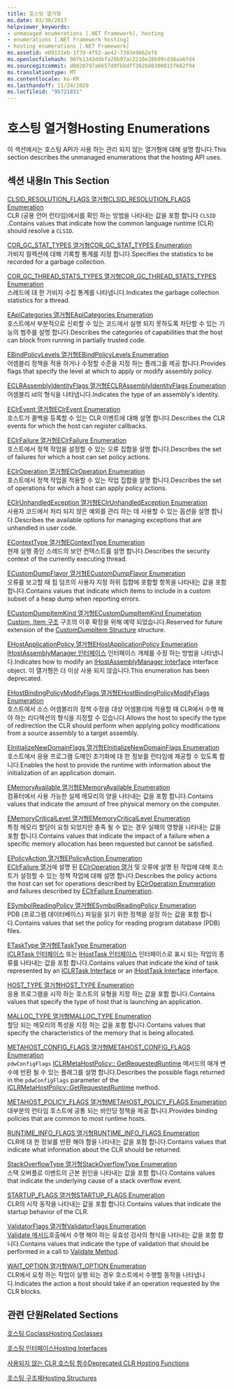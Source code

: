 ```yaml
---
title: 호스팅 열거형
ms.date: 03/30/2017
helpviewer_keywords:
- unmanaged enumerations [.NET Framework], hosting
- enumerations [.NET Framework hosting]
- hosting enumerations [.NET Framework]
ms.assetid: e09131eb-1f7d-4f52-ae42-7393e9b62ef6
ms.openlocfilehash: 907b1343ddbfa28b97ac2210e28b99cd38aa6fd4
ms.sourcegitcommit: d8020797a6657d0fbbdff362b80300815f682f94
ms.translationtype: MT
ms.contentlocale: ko-KR
ms.lasthandoff: 11/24/2020
ms.locfileid: "95721831"
---
```

# <a name="hosting-enumerations"></a><span data-ttu-id="fe842-102">호스팅 열거형</span><span class="sxs-lookup"><span data-stu-id="fe842-102">Hosting Enumerations</span></span>

<span data-ttu-id="fe842-103">이 섹션에서는 호스팅 API가 사용 하는 관리 되지 않는 열거형에 대해 설명 합니다.</span><span class="sxs-lookup"><span data-stu-id="fe842-103">This section describes the unmanaged enumerations that the hosting API uses.</span></span>  
  
## <a name="in-this-section"></a><span data-ttu-id="fe842-104">섹션 내용</span><span class="sxs-lookup"><span data-stu-id="fe842-104">In This Section</span></span>  

 [<span data-ttu-id="fe842-105">CLSID_RESOLUTION_FLAGS 열거형</span><span class="sxs-lookup"><span data-stu-id="fe842-105">CLSID_RESOLUTION_FLAGS Enumeration</span></span>](clsid-resolution-flags-enumeration.md)  
 <span data-ttu-id="fe842-106">CLR (공용 언어 런타임)에서를 확인 하는 방법을 나타내는 값을 포함 합니다 `CLSID` .</span><span class="sxs-lookup"><span data-stu-id="fe842-106">Contains values that indicate how the common language runtime (CLR) should resolve a `CLSID`.</span></span>  
  
 [<span data-ttu-id="fe842-107">COR_GC_STAT_TYPES 열거형</span><span class="sxs-lookup"><span data-stu-id="fe842-107">COR_GC_STAT_TYPES Enumeration</span></span>](cor-gc-stat-types-enumeration.md)  
 <span data-ttu-id="fe842-108">가비지 컬렉션에 대해 기록할 통계를 지정 합니다.</span><span class="sxs-lookup"><span data-stu-id="fe842-108">Specifies the statistics to be recorded for a garbage collection.</span></span>  
  
 [<span data-ttu-id="fe842-109">COR_GC_THREAD_STATS_TYPES 열거형</span><span class="sxs-lookup"><span data-stu-id="fe842-109">COR_GC_THREAD_STATS_TYPES Enumeration</span></span>](cor-gc-thread-stats-types-enumeration.md)  
 <span data-ttu-id="fe842-110">스레드에 대 한 가비지 수집 통계를 나타냅니다.</span><span class="sxs-lookup"><span data-stu-id="fe842-110">Indicates the garbage collection statistics for a thread.</span></span>  
  
 [<span data-ttu-id="fe842-111">EApiCategories 열거형</span><span class="sxs-lookup"><span data-stu-id="fe842-111">EApiCategories Enumeration</span></span>](eapicategories-enumeration.md)  
 <span data-ttu-id="fe842-112">호스트에서 부분적으로 신뢰할 수 있는 코드에서 실행 되지 못하도록 차단할 수 있는 기능의 범주를 설명 합니다.</span><span class="sxs-lookup"><span data-stu-id="fe842-112">Describes the categories of capabilities that the host can block from running in partially trusted code.</span></span>  
  
 [<span data-ttu-id="fe842-113">EBindPolicyLevels 열거형</span><span class="sxs-lookup"><span data-stu-id="fe842-113">EBindPolicyLevels Enumeration</span></span>](ebindpolicylevels-enumeration.md)  
 <span data-ttu-id="fe842-114">어셈블리 정책을 적용 하거나 수정할 수준을 지정 하는 플래그를 제공 합니다.</span><span class="sxs-lookup"><span data-stu-id="fe842-114">Provides flags that specify the level at which to apply or modify assembly policy.</span></span>  
  
 [<span data-ttu-id="fe842-115">ECLRAssemblyIdentityFlags 열거형</span><span class="sxs-lookup"><span data-stu-id="fe842-115">ECLRAssemblyIdentityFlags Enumeration</span></span>](eclrassemblyidentityflags-enumeration.md)  
 <span data-ttu-id="fe842-116">어셈블리 id의 형식을 나타냅니다.</span><span class="sxs-lookup"><span data-stu-id="fe842-116">Indicates the type of an assembly's identity.</span></span>  
  
 [<span data-ttu-id="fe842-117">EClrEvent 열거형</span><span class="sxs-lookup"><span data-stu-id="fe842-117">EClrEvent Enumeration</span></span>](eclrevent-enumeration.md)  
 <span data-ttu-id="fe842-118">호스트가 콜백을 등록할 수 있는 CLR 이벤트에 대해 설명 합니다.</span><span class="sxs-lookup"><span data-stu-id="fe842-118">Describes the CLR events for which the host can register callbacks.</span></span>  
  
 [<span data-ttu-id="fe842-119">EClrFailure 열거형</span><span class="sxs-lookup"><span data-stu-id="fe842-119">EClrFailure Enumeration</span></span>](eclrfailure-enumeration.md)  
 <span data-ttu-id="fe842-120">호스트에서 정책 작업을 설정할 수 있는 오류 집합을 설명 합니다.</span><span class="sxs-lookup"><span data-stu-id="fe842-120">Describes the set of failures for which a host can set policy actions.</span></span>  
  
 [<span data-ttu-id="fe842-121">EClrOperation 열거형</span><span class="sxs-lookup"><span data-stu-id="fe842-121">EClrOperation Enumeration</span></span>](eclroperation-enumeration.md)  
 <span data-ttu-id="fe842-122">호스트에서 정책 작업을 적용할 수 있는 작업 집합을 설명 합니다.</span><span class="sxs-lookup"><span data-stu-id="fe842-122">Describes the set of operations for which a host can apply policy actions.</span></span>  
  
 [<span data-ttu-id="fe842-123">EClrUnhandledException 열거형</span><span class="sxs-lookup"><span data-stu-id="fe842-123">EClrUnhandledException Enumeration</span></span>](eclrunhandledexception-enumeration.md)  
 <span data-ttu-id="fe842-124">사용자 코드에서 처리 되지 않은 예외를 관리 하는 데 사용할 수 있는 옵션을 설명 합니다.</span><span class="sxs-lookup"><span data-stu-id="fe842-124">Describes the available options for managing exceptions that are unhandled in user code.</span></span>  
  
 [<span data-ttu-id="fe842-125">EContextType 열거형</span><span class="sxs-lookup"><span data-stu-id="fe842-125">EContextType Enumeration</span></span>](econtexttype-enumeration.md)  
 <span data-ttu-id="fe842-126">현재 실행 중인 스레드의 보안 컨텍스트를 설명 합니다.</span><span class="sxs-lookup"><span data-stu-id="fe842-126">Describes the security context of the currently executing thread.</span></span>  
  
 [<span data-ttu-id="fe842-127">ECustomDumpFlavor 열거형</span><span class="sxs-lookup"><span data-stu-id="fe842-127">ECustomDumpFlavor Enumeration</span></span>](ecustomdumpflavor-enumeration.md)  
 <span data-ttu-id="fe842-128">오류를 보고할 때 힙 덤프의 사용자 지정 하위 집합에 포함할 항목을 나타내는 값을 포함 합니다.</span><span class="sxs-lookup"><span data-stu-id="fe842-128">Contains values that indicate which items to include in a custom subset of a heap dump when reporting errors.</span></span>  
  
 [<span data-ttu-id="fe842-129">ECustomDumpItemKind 열거형</span><span class="sxs-lookup"><span data-stu-id="fe842-129">ECustomDumpItemKind Enumeration</span></span>](ecustomdumpitemkind-enumeration.md)  
 <span data-ttu-id="fe842-130">[Custom, Item 구조](customdumpitem-structure.md) 구조의 이후 확장을 위해 예약 되었습니다.</span><span class="sxs-lookup"><span data-stu-id="fe842-130">Reserved for future extension of the [CustomDumpItem Structure](customdumpitem-structure.md) structure.</span></span>  
  
 [<span data-ttu-id="fe842-131">EHostApplicationPolicy 열거형</span><span class="sxs-lookup"><span data-stu-id="fe842-131">EHostApplicationPolicy Enumeration</span></span>](ehostapplicationpolicy-enumeration.md)  
 <span data-ttu-id="fe842-132">[IHostAssemblyManager 인터페이스](ihostassemblymanager-interface.md) 인터페이스 개체를 수정 하는 방법을 나타냅니다.</span><span class="sxs-lookup"><span data-stu-id="fe842-132">Indicates how to modify an [IHostAssemblyManager Interface](ihostassemblymanager-interface.md) interface object.</span></span> <span data-ttu-id="fe842-133">이 열거형은 더 이상 사용 되지 않습니다.</span><span class="sxs-lookup"><span data-stu-id="fe842-133">This enumeration has been deprecated.</span></span>  
  
 [<span data-ttu-id="fe842-134">EHostBindingPolicyModifyFlags 열거형</span><span class="sxs-lookup"><span data-stu-id="fe842-134">EHostBindingPolicyModifyFlags Enumeration</span></span>](ehostbindingpolicymodifyflags-enumeration.md)  
 <span data-ttu-id="fe842-135">호스트에서 소스 어셈블리의 정책 수정을 대상 어셈블리에 적용할 때 CLR에서 수행 해야 하는 리디렉션의 형식을 지정할 수 있습니다.</span><span class="sxs-lookup"><span data-stu-id="fe842-135">Allows the host to specify the type of redirection the CLR should perform when applying policy modifications from a source assembly to a target assembly.</span></span>  
  
 [<span data-ttu-id="fe842-136">EInitializeNewDomainFlags 열거형</span><span class="sxs-lookup"><span data-stu-id="fe842-136">EInitializeNewDomainFlags Enumeration</span></span>](einitializenewdomainflags-enumeration.md)  
 <span data-ttu-id="fe842-137">호스트에서 응용 프로그램 도메인 초기화에 대 한 정보를 런타임에 제공할 수 있도록 합니다.</span><span class="sxs-lookup"><span data-stu-id="fe842-137">Enables the host to provide the runtime with information about the initialization of an application domain.</span></span>  
  
 [<span data-ttu-id="fe842-138">EMemoryAvailable 열거형</span><span class="sxs-lookup"><span data-stu-id="fe842-138">EMemoryAvailable Enumeration</span></span>](ememoryavailable-enumeration.md)  
 <span data-ttu-id="fe842-139">컴퓨터에서 사용 가능한 실제 메모리의 양을 나타내는 값을 포함 합니다.</span><span class="sxs-lookup"><span data-stu-id="fe842-139">Contains values that indicate the amount of free physical memory on the computer.</span></span>  
  
 [<span data-ttu-id="fe842-140">EMemoryCriticalLevel 열거형</span><span class="sxs-lookup"><span data-stu-id="fe842-140">EMemoryCriticalLevel Enumeration</span></span>](ememorycriticallevel-enumeration.md)  
 <span data-ttu-id="fe842-141">특정 메모리 할당이 요청 되었지만 충족 될 수 없는 경우 실패의 영향을 나타내는 값을 포함 합니다.</span><span class="sxs-lookup"><span data-stu-id="fe842-141">Contains values that indicate the impact of a failure when a specific memory allocation has been requested but cannot be satisfied.</span></span>  
  
 [<span data-ttu-id="fe842-142">EPolicyAction 열거형</span><span class="sxs-lookup"><span data-stu-id="fe842-142">EPolicyAction Enumeration</span></span>](epolicyaction-enumeration.md)  
 <span data-ttu-id="fe842-143">[EClrFailure 열거](eclrfailure-enumeration.md)에 설명 된 [EClrOperation 열거](eclroperation-enumeration.md) 및 오류에 설명 된 작업에 대해 호스트가 설정할 수 있는 정책 작업에 대해 설명 합니다.</span><span class="sxs-lookup"><span data-stu-id="fe842-143">Describes the policy actions the host can set for operations described by [EClrOperation Enumeration](eclroperation-enumeration.md) and failures described by [EClrFailure Enumeration](eclrfailure-enumeration.md).</span></span>  
  
 [<span data-ttu-id="fe842-144">ESymbolReadingPolicy 열거형</span><span class="sxs-lookup"><span data-stu-id="fe842-144">ESymbolReadingPolicy Enumeration</span></span>](esymbolreadingpolicy-enumeration.md)  
 <span data-ttu-id="fe842-145">PDB (프로그램 데이터베이스) 파일을 읽기 위한 정책을 설정 하는 값을 포함 합니다.</span><span class="sxs-lookup"><span data-stu-id="fe842-145">Contains values that set the policy for reading program database (PDB) files.</span></span>  
  
 [<span data-ttu-id="fe842-146">ETaskType 열거형</span><span class="sxs-lookup"><span data-stu-id="fe842-146">ETaskType Enumeration</span></span>](etasktype-enumeration.md)  
 <span data-ttu-id="fe842-147">[ICLRTask 인터페이스](iclrtask-interface.md) 또는 [IHostTask 인터페이스](ihosttask-interface.md) 인터페이스로 표시 되는 작업의 종류를 나타내는 값을 포함 합니다.</span><span class="sxs-lookup"><span data-stu-id="fe842-147">Contains values that indicate the kind of task represented by an [ICLRTask Interface](iclrtask-interface.md) or an [IHostTask Interface](ihosttask-interface.md) interface.</span></span>  
  
 [<span data-ttu-id="fe842-148">HOST_TYPE 열거형</span><span class="sxs-lookup"><span data-stu-id="fe842-148">HOST_TYPE Enumeration</span></span>](host-type-enumeration.md)  
 <span data-ttu-id="fe842-149">응용 프로그램을 시작 하는 호스트의 유형을 지정 하는 값을 포함 합니다.</span><span class="sxs-lookup"><span data-stu-id="fe842-149">Contains values that specify the type of host that is launching an application.</span></span>  
  
 [<span data-ttu-id="fe842-150">MALLOC_TYPE 열거형</span><span class="sxs-lookup"><span data-stu-id="fe842-150">MALLOC_TYPE Enumeration</span></span>](malloc-type-enumeration.md)  
 <span data-ttu-id="fe842-151">할당 되는 메모리의 특성을 지정 하는 값을 포함 합니다.</span><span class="sxs-lookup"><span data-stu-id="fe842-151">Contains values that specify the characteristics of the memory that is being allocated.</span></span>  
  
 [<span data-ttu-id="fe842-152">METAHOST_CONFIG_FLAGS 열거형</span><span class="sxs-lookup"><span data-stu-id="fe842-152">METAHOST_CONFIG_FLAGS Enumeration</span></span>](metahost-config-flags-enumeration.md)  
 <span data-ttu-id="fe842-153">`pdwConfigFlags` [ICLRMetaHostPolicy:: GetRequestedRuntime](iclrmetahostpolicy-getrequestedruntime-method.md) 메서드의 매개 변수에 반환 될 수 있는 플래그를 설명 합니다.</span><span class="sxs-lookup"><span data-stu-id="fe842-153">Describes the possible flags returned in the `pdwConfigFlags` parameter of the [ICLRMetaHostPolicy::GetRequestedRuntime](iclrmetahostpolicy-getrequestedruntime-method.md) method.</span></span>  
  
 [<span data-ttu-id="fe842-154">METAHOST_POLICY_FLAGS 열거형</span><span class="sxs-lookup"><span data-stu-id="fe842-154">METAHOST_POLICY_FLAGS Enumeration</span></span>](metahost-policy-flags-enumeration.md)  
 <span data-ttu-id="fe842-155">대부분의 런타임 호스트에 공통 되는 바인딩 정책을 제공 합니다.</span><span class="sxs-lookup"><span data-stu-id="fe842-155">Provides binding policies that are common to most runtime hosts.</span></span>  
  
 [<span data-ttu-id="fe842-156">RUNTIME_INFO_FLAGS 열거형</span><span class="sxs-lookup"><span data-stu-id="fe842-156">RUNTIME_INFO_FLAGS Enumeration</span></span>](runtime-info-flags-enumeration.md)  
 <span data-ttu-id="fe842-157">CLR에 대 한 정보를 반환 해야 함을 나타내는 값을 포함 합니다.</span><span class="sxs-lookup"><span data-stu-id="fe842-157">Contains values that indicate what information about the CLR should be returned.</span></span>  
  
 [<span data-ttu-id="fe842-158">StackOverflowType 열거형</span><span class="sxs-lookup"><span data-stu-id="fe842-158">StackOverflowType Enumeration</span></span>](stackoverflowtype-enumeration.md)  
 <span data-ttu-id="fe842-159">스택 오버플로 이벤트의 근본 원인을 나타내는 값을 포함 합니다.</span><span class="sxs-lookup"><span data-stu-id="fe842-159">Contains values that indicate the underlying cause of a stack overflow event.</span></span>  
  
 [<span data-ttu-id="fe842-160">STARTUP_FLAGS 열거형</span><span class="sxs-lookup"><span data-stu-id="fe842-160">STARTUP_FLAGS Enumeration</span></span>](startup-flags-enumeration.md)  
 <span data-ttu-id="fe842-161">CLR의 시작 동작을 나타내는 값을 포함 합니다.</span><span class="sxs-lookup"><span data-stu-id="fe842-161">Contains values that indicate the startup behavior of the CLR.</span></span>  
  
 [<span data-ttu-id="fe842-162">ValidatorFlags 열거형</span><span class="sxs-lookup"><span data-stu-id="fe842-162">ValidatorFlags Enumeration</span></span>](validatorflags-enumeration.md)  
 <span data-ttu-id="fe842-163">[Validate 메서드](iclrvalidator-validate-method.md)호출에서 수행 해야 하는 유효성 검사의 형식을 나타내는 값을 포함 합니다.</span><span class="sxs-lookup"><span data-stu-id="fe842-163">Contains values that indicate the type of validation that should be performed in a call to [Validate Method](iclrvalidator-validate-method.md).</span></span>  
  
 [<span data-ttu-id="fe842-164">WAIT_OPTION 열거형</span><span class="sxs-lookup"><span data-stu-id="fe842-164">WAIT_OPTION Enumeration</span></span>](wait-option-enumeration.md)  
 <span data-ttu-id="fe842-165">CLR에서 요청 하는 작업이 실행 되는 경우 호스트에서 수행할 동작을 나타냅니다.</span><span class="sxs-lookup"><span data-stu-id="fe842-165">Indicates the action a host should take if an operation requested by the CLR blocks.</span></span>  
  
## <a name="related-sections"></a><span data-ttu-id="fe842-166">관련 단원</span><span class="sxs-lookup"><span data-stu-id="fe842-166">Related Sections</span></span>  

 [<span data-ttu-id="fe842-167">호스팅 Coclass</span><span class="sxs-lookup"><span data-stu-id="fe842-167">Hosting Coclasses</span></span>](hosting-coclasses.md)  
  
 [<span data-ttu-id="fe842-168">호스팅 인터페이스</span><span class="sxs-lookup"><span data-stu-id="fe842-168">Hosting Interfaces</span></span>](hosting-interfaces.md)  
  
 [<span data-ttu-id="fe842-169">사용되지 않는 CLR 호스팅 함수</span><span class="sxs-lookup"><span data-stu-id="fe842-169">Deprecated CLR Hosting Functions</span></span>](deprecated-clr-hosting-functions.md)  
  
 [<span data-ttu-id="fe842-170">호스팅 구조체</span><span class="sxs-lookup"><span data-stu-id="fe842-170">Hosting Structures</span></span>](hosting-structures.md)
